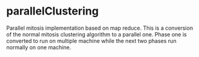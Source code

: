 parallelClustering
==================

Parallel mitosis implementation based on map reduce. This is a conversion of the normal mitosis clustering algorithm to a parallel one. Phase one is converted to run on multiple machine while the next two phases run normally on one machine.
